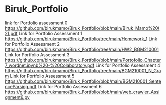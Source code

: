 # Biruk_Portfolio
link for Portfolio assessment 0 
https://github.com/birukmamo/Biruk_Portfolio/blob/main/Biruk_Mamo%20(2).pdf
Link for Portfolio Assessment 1 
https://github.com/birukmamo/Biruk_Portfolio/tree/main/Homework_1
Link for Portfolio Assessment 2
https://github.com/birukmamo/Biruk_Portfolio/tree/main/HW2_BGM210001
Link for Portfolio Assessment 3
https://github.com/birukmamo/Biruk_Portfolio/blob/main/Portofolio_Chapter7_wordnet.ipynb%20-%20Colaboratory.pdf
Link for Portfolio Assessment 4
https://github.com/birukmamo/Biruk_Portfolio/tree/main/BGM210001_N_Gram
Link for Portfolio Assessment 5
https://github.com/birukmamo/Biruk_Portfolio/blob/main/BGM210001_SentenceParsing.pdf
Link for Portfolio Assessment 6
https://github.com/birukmamo/Biruk_Portfolio/blob/main/web_crawler_Assignment6.py
